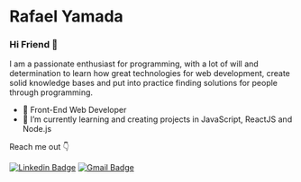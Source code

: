 # Rafael Yamada
### Hi Friend 👋
I am a passionate enthusiast for programming, with a lot of will and determination to learn how great technologies for web development, create solid knowledge bases and put into practice finding solutions for people through programming.

- 🚀 Front-End Web Developer
- 🧠 I’m currently learning and creating projects in JavaScript, ReactJS and Node.js

Reach me out  👇

[![Linkedin Badge](https://img.shields.io/badge/-Rafael%20Yamada-6633cc?style=flat-square&logo=Linkedin&logoColor=white&link=https://www.linkedin.com/in/rafaelyamada/)](https://www.linkedin.com/in/rafaelyamada/) [![Gmail Badge](https://img.shields.io/badge/-rafaelmitsuzo123@gmail.com-6633cc?style=flat-square&logo=Gmail&logoColor=white&link=mailto:rafaelmitsuzo123@gmail.com)](mailto:rafaelmitsuzo123@gmail.com)
